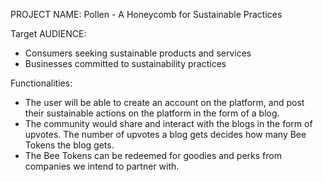 PROJECT NAME: Pollen - A Honeycomb for Sustainable Practices

Target AUDIENCE:
- Consumers seeking sustainable products and services
- Businesses committed to sustainability practices

Functionalities:
- The user will be able to create an account on the platform, and post their sustainable actions on the platform in the form of a blog.
- The community would share and interact with the blogs in the form of upvotes. The number of upvotes a blog gets decides how many Bee Tokens the blog gets.
- The Bee Tokens can be redeemed for goodies and perks from companies we intend to partner with.
